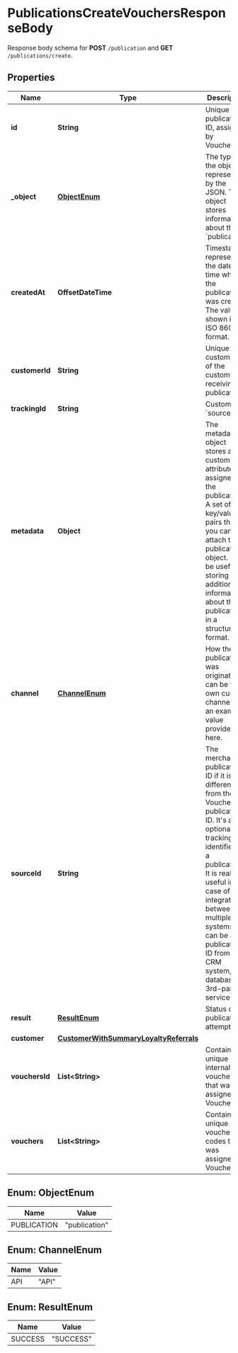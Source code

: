 

# PublicationsCreateVouchersResponseBody

Response body schema for **POST** `/publication` and **GET** `/publications/create`.

## Properties

| Name | Type | Description | Notes |
|------------ | ------------- | ------------- | -------------|
|**id** | **String** | Unique publication ID, assigned by Voucherify. |  |
|**_object** | [**ObjectEnum**](#ObjectEnum) | The type of the object represented by the JSON. This object stores information about the &#x60;publication&#x60;. |  |
|**createdAt** | **OffsetDateTime** | Timestamp representing the date and time when the publication was created. The value is shown in the ISO 8601 format. |  |
|**customerId** | **String** | Unique customer ID of the customer receiving the publication. |  |
|**trackingId** | **String** | Customer&#39;s &#x60;source_id&#x60;. |  [optional] |
|**metadata** | **Object** | The metadata object stores all custom attributes assigned to the publication. A set of key/value pairs that you can attach to a publication object. It can be useful for storing additional information about the publication in a structured format. |  |
|**channel** | [**ChannelEnum**](#ChannelEnum) | How the publication was originated. It can be your own custom channel or an example value provided here. |  |
|**sourceId** | **String** | The merchant’s publication ID if it is different from the Voucherify publication ID. It&#39;s an optional tracking identifier of a publication. It is really useful in case of an integration between multiple systems. It can be a publication ID from a CRM system, database or 3rd-party service.  |  [optional] |
|**result** | [**ResultEnum**](#ResultEnum) | Status of the publication attempt. |  |
|**customer** | [**CustomerWithSummaryLoyaltyReferrals**](CustomerWithSummaryLoyaltyReferrals.md) |  |  |
|**vouchersId** | **List&lt;String&gt;** | Contains the unique internal voucher ID that was assigned by Voucherify. |  |
|**vouchers** | **List&lt;String&gt;** | Contains the unique voucher codes that was assigned by Voucherify. |  |



## Enum: ObjectEnum

| Name | Value |
|---- | -----|
| PUBLICATION | &quot;publication&quot; |



## Enum: ChannelEnum

| Name | Value |
|---- | -----|
| API | &quot;API&quot; |



## Enum: ResultEnum

| Name | Value |
|---- | -----|
| SUCCESS | &quot;SUCCESS&quot; |



